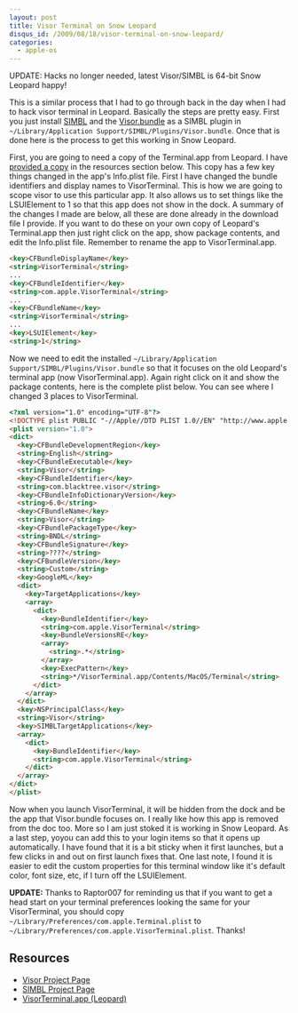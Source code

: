 ```yaml
--- 
layout: post
title: Visor Terminal on Snow Leopard
disqus_id: /2009/08/18/visor-terminal-on-snow-leopard/
categories: 
  - apple-os
---
```


<aside class="flash_warn">
  UPDATE: Hacks no longer needed, latest Visor/SIMBL is 64-bit Snow Leopard happy!
</aside>

<p>
  This is a similar process that I had to go through back in the day when I had to hack visor terminal in Leopard. Basically the steps are pretty easy. First you just install <a href="http://www.culater.net/software/SIMBL/SIMBL.php">SIMBL</a> and the <a href="http://visor.binaryage.com/">Visor.bundle</a> as a SIMBL plugin in <code>~/Library/Application Support/SIMBL/Plugins/Visor.bundle</code>. Once that is done here is the process to get this working in Snow Leopard.
</p>

<p>
  First, you are going to need a copy of the Terminal.app from Leopard. I have <a href="http://cdn.metaskills.net/VisorTerminal.zip">provided a copy</a> in the resources section below. This copy has a few key things changed in the app's Info.plist file. First I have changed the bundle identifiers and display names to VisorTerminal. This is how we are going to scope visor to use this particular app. It also allows us to set things like the LSUIElement to 1 so that this app does not show in the dock. A summary of the changes I made are below, all these are done already in the download file I provide. If you want to do these on your own copy of Leopard's Terminal.app then just right click on the app, show package contents, and edit the Info.plist file. Remember to rename the app to VisorTerminal.app.
</p>

```html
<key>CFBundleDisplayName</key>
<string>VisorTerminal</string>
...
<key>CFBundleIdentifier</key>
<string>com.apple.VisorTerminal</string>
...
<key>CFBundleName</key>
<string>VisorTerminal</string>
...
<key>LSUIElement</key>
<string>1</string>
```

<p>
  Now we need to edit the installed <code>~/Library/Application Support/SIMBL/Plugins/Visor.bundle</code> so that it focuses on the old Leopard's terminal app (now VisorTerminal.app). Again right click on it and show the package contents, here is the complete plist below. You can see where I changed 3 places to VisorTerminal.
</p>

```html
<?xml version="1.0" encoding="UTF-8"?>
<!DOCTYPE plist PUBLIC "-//Apple//DTD PLIST 1.0//EN" "http://www.apple.com/DTDs/PropertyList-1.0.dtd">
<plist version="1.0">
<dict>
  <key>CFBundleDevelopmentRegion</key>
  <string>English</string>
  <key>CFBundleExecutable</key>
  <string>Visor</string>
  <key>CFBundleIdentifier</key>
  <string>com.blacktree.visor</string>
  <key>CFBundleInfoDictionaryVersion</key>
  <string>6.0</string>
  <key>CFBundleName</key>
  <string>Visor</string>
  <key>CFBundlePackageType</key>
  <string>BNDL</string>
  <key>CFBundleSignature</key>
  <string>????</string>
  <key>CFBundleVersion</key>
  <string>Custom</string>
  <key>GoogleML</key>
  <dict>
    <key>TargetApplications</key>
    <array>
      <dict>
        <key>BundleIdentifier</key>
        <string>com.apple.VisorTerminal</string>
        <key>BundleVersionsRE</key>
        <array>
          <string>.*</string>
        </array>
        <key>ExecPattern</key>
        <string>*/VisorTerminal.app/Contents/MacOS/Terminal</string>
      </dict>
    </array>
  </dict>
  <key>NSPrincipalClass</key>
  <string>Visor</string>
  <key>SIMBLTargetApplications</key>
  <array>
    <dict>
      <key>BundleIdentifier</key>
      <string>com.apple.VisorTerminal</string>
    </dict>
  </array>
</dict>
</plist>
```

<p>
  Now when you launch VisorTerminal, it will be hidden from the dock and be the app that Visor.bundle focuses on. I really like how this app is removed from the doc too. More so I am just stoked it is working in Snow Leopard. As a last step, yoyou can add this to your login items so that it opens up automatically. I have found that it is a bit sticky when it first launches, but a few clicks in and out on first launch fixes that. One last note, I found it is easier to edit the custom properties for this terminal window like it's default color, font size, etc, if I turn off the LSUIElement.
</p>

<p>
 <strong>UPDATE:</strong> Thanks to Raptor007 for reminding us that if you want to get a head start on your terminal preferences looking the same for your VisorTerminal, you should copy <code> ~/Library/Preferences/com.apple.Terminal.plist</code> to <code> ~/Library/Preferences/com.apple.VisorTerminal.plist</code>. Thanks!
</p>

<h2>Resources</h2>

<ul>
  <li><a href="http://visor.binaryage.com/">Visor Project Page</a></li>
  <li><a href="http://www.culater.net/software/SIMBL/SIMBL.php">SIMBL Project Page</a></li>
  <li><a href="http://cdn.metaskills.net/downloads/VisorTerminal.zip">VisorTerminal.app (Leopard)</a></li>
</ul>






